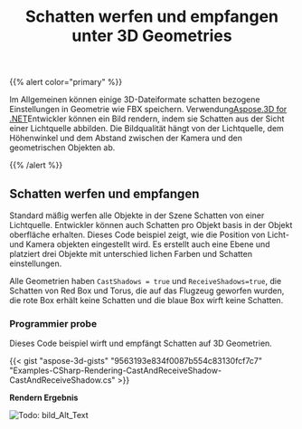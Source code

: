﻿---
title: Schatten werfen und empfangen unter 3D Geometries
type: docs
weight: 10
url: /de/net/cast-and-receive-shadows-on-3d-geometries/
description: Im Allgemeinen können einige 3D-Dateiformate schatten bezogene Einstellungen in Geometrie wie FBX speichern. Mithilfe von Aspose.3D for .NETkönnen Entwickler ein Bild rendern, indem sie Schatten aus der Sicht einer Lichtquelle abbilden. Die Bildqualität hängt von der Lichtquelle, dem Höhenwinkel und dem Abstand zwischen der Kamera und den geometrischen Objekten ab.
---
{{% alert color="primary" %}}

Im Allgemeinen können einige 3D-Dateiformate schatten bezogene Einstellungen in Geometrie wie FBX speichern. Verwendung[Aspose.3D for .NET](https://products.aspose.com/3d/net/)Entwickler können ein Bild rendern, indem sie Schatten aus der Sicht einer Lichtquelle abbilden. Die Bildqualität hängt von der Lichtquelle, dem Höhenwinkel und dem Abstand zwischen der Kamera und den geometrischen Objekten ab.

{{% /alert %}}
## **Schatten werfen und empfangen**
Standard mäßig werfen alle Objekte in der Szene Schatten von einer Lichtquelle. Entwickler können auch Schatten pro Objekt basis in der Objekt oberfläche erhalten. Dieses Code beispiel zeigt, wie die Position von Licht-und Kamera objekten eingestellt wird. Es erstellt auch eine Ebene und platziert drei Objekte mit unterschied lichen Farben und Schatten einstellungen.

Alle Geometrien haben `CastShadows = true` und `ReceiveShadows=true`, die Schatten von Red Box und Torus, die auf das Flugzeug geworfen wurden, die rote Box erhält keine Schatten und die blaue Box wirft keine Schatten.
### **Programmier probe**
Dieses Code beispiel wirft und empfängt Schatten auf 3D Geometrien.

{{< gist "aspose-3d-gists" "9563193e834f0087b554c83130fcf7c7" "Examples-CSharp-Rendering-CastAndReceiveShadow-CastAndReceiveShadow.cs" >}}


**Rendern Ergebnis**

![Todo: bild_Alt_Text](cast-and-receive-shadows-on-3d-geometries_1.png)
